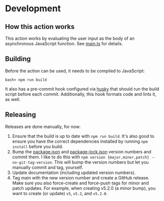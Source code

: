 # Development

## How this action works

This action works by evaluating the user input as the body of an asynchronous
JavaScript function. See [main.ts](/src/main.ts) for details.

## Building

Before the action can be used, it needs to be compiled to JavaScript:

```shell
bash> npm run build
```

It also has a pre-commit hook configured via
[husky](https://www.npmjs.com/package/husky) that should run the build script
before each commit. Additionally, this hook formats code and lints it, as
well.

## Releasing

Releases are done manually, for now:

1. Ensure that the build is up to date with `npm run build`. It's also good to ensure you have the correct dependencies installed by running `npm install` before you build.
1. Bump the [package.json](/package.json#L3) and [package-lock.json](/package-lock.json#L3) version numbers and commit them. I like to do this with `npm version {major,minor,patch} --no-git-tag-version`. This will bump the version numbers but let you manually commit and tag, yourself.
1. Update documentation (including updated version numbers).
1. Tag main with the new version number and create a GitHub release. Make sure you also force-create and force-push tags for minor and patch updates. For example, when creating v5.2.0 (a minor bump), you want to create (or update) `v5`, `v5.2`, and `v5.2.0`.
